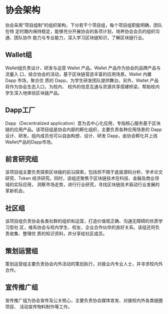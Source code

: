 # 协会架构
协会采用“项目组制”的组织架构，下分若干个项目组，每个项目组职能明确，团队在特 定时期内保持稳定，能够充分开展协会的各项计划，培养协会会员的组织沟通、团队协作 能力与专业能力，深入学习区块链知识，了解区块链行业。

## Wallet组
Wallet组负责设计、研发与运营 Wallet 产品。Wallet 产品作为协会的品牌产品与流量入 口，结合协会的活动，基于区块链营造丰富的应用场景。Wallet 内置 Dapp 市场，聚合优 质的 Dapp，为学生研发团队提供舞台。另外，Wallet 产品将作为协会生态入口，为校内、 校外的信息互通与资源共享搭建桥梁，帮助校内学生深入地体验区块链产品。

## Dapp工厂
Dapp（Decentralized application）意为去中心化应用，专指核心服务基于区块链的应用产品。该项目组是协会内部的孵化组织，主要负责各种应用场景的 Dapp 设计、研发。组内成员也可以自由构想、设计、研发 Dapp，由协会孵化并上线Wallet产品的Dapp市场。

## 前言研究组
该项目组主要负责探索区块链的前沿探索，包括但不限于底层源码分析、学术论文研究、Token 经济研究。同时，该组还聚焦于区块链技术在科技、金融及商业领域的实际应用， 洞察市场走势，进行行业研究，寻找区块链技术驱动行业发展的革新机会。

## 社区组
该项目组负责协会各类社群的组织和运营，打造价值观正确、沟通无障碍的优质学习型社 区，维系协会与校内学生、校友、企业合作伙伴的良好关系。该组还将负责收集、整理优 质的知识资料，并分享给社区成员。

## 策划运营组
策划运营组主要负责协会内外活动的策划执行，对接业内专业人士，并寻求校内外合作。

## 宣传推广组
宣传推广组为协会宣传及公关核心，主要负责协会媒体宣发、对接校内外各类链圈项目、 活动宣传物料制作等工作。